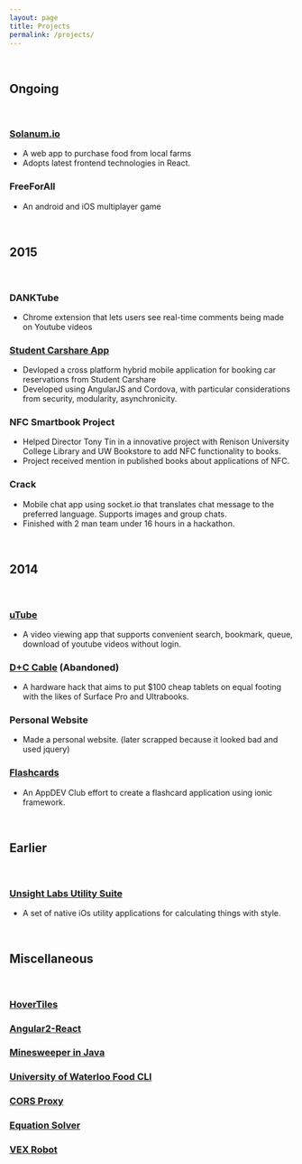 ```yaml
---
layout: page
title: Projects
permalink: /projects/
---
```


<br />

## Ongoing
<br />

### [Solanum.io](https://solanum.io)
- A web app to purchase food from local farms
- Adopts latest frontend technologies in React.

### FreeForAll
- An android and iOS multiplayer game

<br />

## 2015
<br />

### DANKTube
- Chrome extension that lets users see real-time comments being made on Youtube videos

### [Student Carshare App](studentcarshareapp)
- Devloped a cross platform hybrid mobile application for booking car reservations from Student Carshare
- Developed using AngularJS and Cordova, with particular considerations from security, modularity, asynchronicity.

### NFC Smartbook Project
- Helped Director Tony Tin in a innovative project with Renison University College Library and UW Bookstore to add NFC functionality to books.
- Project received mention in published books about applications of NFC.

### Crack
- Mobile chat app using socket.io that translates chat message to the preferred language. Supports images and group chats.
- Finished with 2 man team under 16 hours in a hackathon.

<br />

## 2014
<br />

### [uTube](utube)
- A video viewing app that supports convenient search, bookmark, queue, download of youtube videos without login.

### [D+C Cable](/projects/dc-cable) (Abandoned)
- A hardware hack that aims to put $100 cheap tablets on equal footing with the likes of Surface Pro and Ultrabooks.

### Personal Website
- Made a personal website. (later scrapped because it looked bad and used jquery)

### [Flashcards](flashcards)
- An AppDEV Club effort to create a flashcard application using ionic framework.

<br />

## Earlier
<br />

### [Unsight Labs Utility Suite](http://unsightlabs.com)
- A set of native iOs utility applications for calculating things with style.

<br />

## Miscellaneous

<br />

### [HoverTiles](https://github.com/LookLikeAPro/HoverTiles)

### [Angular2-React](https://github.com/LookLikeAPro/Angular2-React)

### [Minesweeper in Java](/projects/minesweeper)

### [University of Waterloo Food CLI](http://github.com/LookLikeAPro/UWFoodCLI)

### [CORS Proxy](http://github.com/LookLikeAPro/CORSProxy2)

### [Equation Solver](http://github.com/LookLikeAPro/Interpreter)

### [VEX Robot](/projects/vex-robot)

